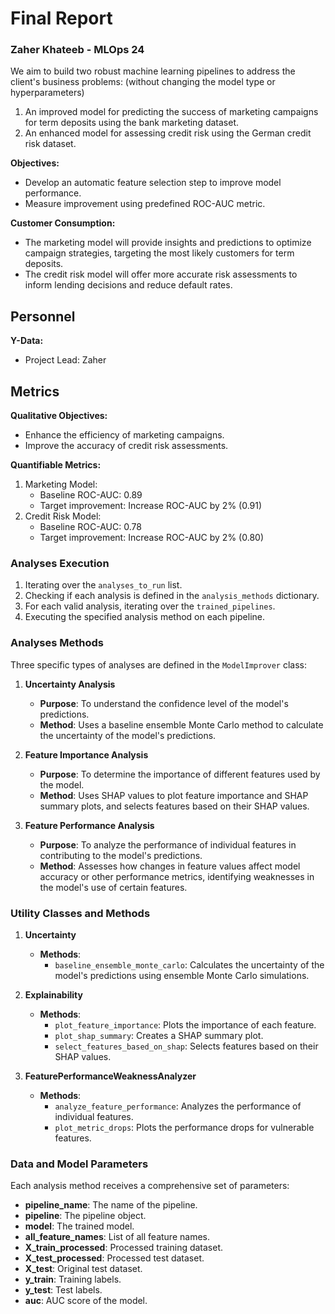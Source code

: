 # Final Report
### Zaher Khateeb - MLOps 24
We aim to build two robust machine learning pipelines to address the client's business problems: (without changing the model type or hyperparameters)
1. An improved model for predicting the success of marketing campaigns for term deposits using the bank marketing dataset.
2. An enhanced model for assessing credit risk using the German credit risk dataset.

**Objectives:**
- Develop an automatic feature selection step to improve model performance.
- Measure improvement using predefined ROC-AUC metric.

**Customer Consumption:**
- The marketing model will provide insights and predictions to optimize campaign strategies, targeting the most likely customers for term deposits.
- The credit risk model will offer more accurate risk assessments to inform lending decisions and reduce default rates.

## Personnel

**Y-Data:**
- Project Lead: Zaher


## Metrics

**Qualitative Objectives:**
- Enhance the efficiency of marketing campaigns.
- Improve the accuracy of credit risk assessments.

**Quantifiable Metrics:**
1. Marketing Model:
   - Baseline ROC-AUC: 0.89
   - Target improvement: Increase ROC-AUC by 2% (0.91)
2. Credit Risk Model:
   - Baseline ROC-AUC: 0.78
   - Target improvement: Increase ROC-AUC by 2% (0.80)

### Analyses Execution

1. Iterating over the `analyses_to_run` list.
2. Checking if each analysis is defined in the `analysis_methods` dictionary.
3. For each valid analysis, iterating over the `trained_pipelines`.
4. Executing the specified analysis method on each pipeline.

### Analyses Methods

Three specific types of analyses are defined in the `ModelImprover` class:

1. **Uncertainty Analysis**
    - **Purpose**: To understand the confidence level of the model's predictions.
    - **Method**: Uses a baseline ensemble Monte Carlo method to calculate the uncertainty of the model's predictions.


2. **Feature Importance Analysis**
    - **Purpose**: To determine the importance of different features used by the model.
    - **Method**: Uses SHAP values to plot feature importance and SHAP summary plots, and selects features based on their SHAP values.
    

3. **Feature Performance Analysis**
    - **Purpose**: To analyze the performance of individual features in contributing to the model's predictions.
    - **Method**: Assesses how changes in feature values affect model accuracy or other performance metrics, identifying weaknesses in the model's use of certain features.
    
### Utility Classes and Methods


1. **Uncertainty**
    - **Methods**:
        - `baseline_ensemble_monte_carlo`: Calculates the uncertainty of the model's predictions using ensemble Monte Carlo simulations.

2. **Explainability**
    - **Methods**:
        - `plot_feature_importance`: Plots the importance of each feature.
        - `plot_shap_summary`: Creates a SHAP summary plot.
        - `select_features_based_on_shap`: Selects features based on their SHAP values.

3. **FeaturePerformanceWeaknessAnalyzer**
    - **Methods**:
        - `analyze_feature_performance`: Analyzes the performance of individual features.
        - `plot_metric_drops`: Plots the performance drops for vulnerable features.

### Data and Model Parameters

Each analysis method receives a comprehensive set of parameters:
- **pipeline_name**: The name of the pipeline.
- **pipeline**: The pipeline object.
- **model**: The trained model.
- **all_feature_names**: List of all feature names.
- **X_train_processed**: Processed training dataset.
- **X_test_processed**: Processed test dataset.
- **X_test**: Original test dataset.
- **y_train**: Training labels.
- **y_test**: Test labels.
- **auc**: AUC score of the model.

